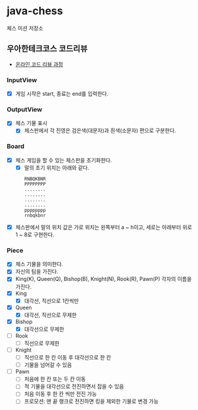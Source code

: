 # java-chess

체스 미션 저장소

## 우아한테크코스 코드리뷰

- [온라인 코드 리뷰 과정](https://github.com/woowacourse/woowacourse-docs/blob/master/maincourse/README.md)

### InputView

- [x] 게임 시작은 start, 종료는 end를 입력한다.

### OutputView

- [x] 체스 기물 표시
    - [x] 체스판에서 각 진영은 검은색(대문자)과 흰색(소문자) 편으로 구분한다.

### Board

- [x] 체스 게임을 할 수 있는 체스판을 초기화한다.
    - [x] 말의 초기 위치는 아래와 같다.
        ```
        RNBQKBNR
        PPPPPPPP
        ........
        ........
        ........
        ........
        pppppppp
        rnbqkbnr
        ```
- [x] 체스판에서 말의 위치 값은 가로 위치는 왼쪽부터 a ~ h이고, 세로는 아래부터 위로 1 ~ 8로 구현한다.

### Piece

- [x] 체스 기물을 의미한다.
- [x] 자신의 팀을 가진다.
- [x] King(K), Queen(Q), Bishop(B), Knight(N), Rook(R), Pawn(P) 각자의 이름을 가진다.
- [x] King
    - [x] 대각선, 직선으로 1칸씩만
- [x] Queen
    - [x] 대각선, 직선으로 무제한
- [x] Bishop
    - [x] 대각선으로 무제한
- [ ] Rook
    - [ ] 직선으로 무제한
- [ ] Knight
    - [ ] 직선으로 한 칸 이동 후 대각선으로 한 칸
    - [ ] 기물을 넘어갈 수 있음
- [ ] Pawn
    - [ ] 처음에 한 칸 또는 두 칸 이동
    - [ ] 적 기물을 대각선으로 전진하면서 잡을 수 있음
    - [ ] 처음 이동 후 한 칸 씩만 전진 가능
    - [ ] 프로모션: 맨 끝 랭크로 전진하면 킹을 제외한 기물로 변경 가능
